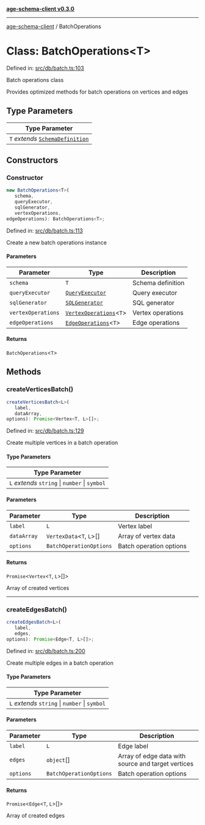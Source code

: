 [**age-schema-client v0.3.0**](../index.md)

***

[age-schema-client](../index.md) / BatchOperations

# Class: BatchOperations\<T\>

Defined in: [src/db/batch.ts:103](https://github.com/standardbeagle/ageSchemaClient/blob/main/src/db/batch.ts#L103)

Batch operations class

Provides optimized methods for batch operations on vertices and edges

## Type Parameters

| Type Parameter |
| ------ |
| `T` *extends* [`SchemaDefinition`](../interfaces/SchemaDefinition.md) |

## Constructors

### Constructor

```ts
new BatchOperations<T>(
   schema, 
   queryExecutor, 
   sqlGenerator, 
   vertexOperations, 
edgeOperations): BatchOperations<T>;
```

Defined in: [src/db/batch.ts:113](https://github.com/standardbeagle/ageSchemaClient/blob/main/src/db/batch.ts#L113)

Create a new batch operations instance

#### Parameters

| Parameter | Type | Description |
| ------ | ------ | ------ |
| `schema` | `T` | Schema definition |
| `queryExecutor` | [`QueryExecutor`](QueryExecutor.md) | Query executor |
| `sqlGenerator` | [`SQLGenerator`](SQLGenerator.md) | SQL generator |
| `vertexOperations` | [`VertexOperations`](VertexOperations.md)\<`T`\> | Vertex operations |
| `edgeOperations` | [`EdgeOperations`](EdgeOperations.md)\<`T`\> | Edge operations |

#### Returns

`BatchOperations`\<`T`\>

## Methods

### createVerticesBatch()

```ts
createVerticesBatch<L>(
   label, 
   dataArray, 
options): Promise<Vertex<T, L>[]>;
```

Defined in: [src/db/batch.ts:129](https://github.com/standardbeagle/ageSchemaClient/blob/main/src/db/batch.ts#L129)

Create multiple vertices in a batch operation

#### Type Parameters

| Type Parameter |
| ------ |
| `L` *extends* `string` \| `number` \| `symbol` |

#### Parameters

| Parameter | Type | Description |
| ------ | ------ | ------ |
| `label` | `L` | Vertex label |
| `dataArray` | `VertexData`\<`T`, `L`\>[] | Array of vertex data |
| `options` | `BatchOperationOptions` | Batch operation options |

#### Returns

`Promise`\<`Vertex`\<`T`, `L`\>[]\>

Array of created vertices

***

### createEdgesBatch()

```ts
createEdgesBatch<L>(
   label, 
   edges, 
options): Promise<Edge<T, L>[]>;
```

Defined in: [src/db/batch.ts:200](https://github.com/standardbeagle/ageSchemaClient/blob/main/src/db/batch.ts#L200)

Create multiple edges in a batch operation

#### Type Parameters

| Type Parameter |
| ------ |
| `L` *extends* `string` \| `number` \| `symbol` |

#### Parameters

| Parameter | Type | Description |
| ------ | ------ | ------ |
| `label` | `L` | Edge label |
| `edges` | `object`[] | Array of edge data with source and target vertices |
| `options` | `BatchOperationOptions` | Batch operation options |

#### Returns

`Promise`\<`Edge`\<`T`, `L`\>[]\>

Array of created edges
